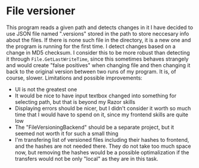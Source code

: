 # File versioner
This program reads a given path and detects changes in it
I have decided to use JSON file named ".versions" stored in the path to store neccesary info about the files. If there is none such file in the directory, it is a new one and the program is running for the first time. I detect changes based on a change in MD5 checksum. I consider this to be more robust than detecting it through `File.GetLastWriteTime`, since this sometimes behaves strangely and would create "false positives" when changing file and then changing it back to the original version between two runs of my program. It is, of course, slower.
Limitations and possible improvements:
- UI is not the greatest one
- It would be nice to have input textbox changed into something for selecting path, but that is beyond my Razor skills
- Displaying errors should be nicer, but I didn't consider it worth so much time that I would have to spend on it, since my frontend skills are quite low
- The "FileVersioningBackend" should be a separate project, but it seemed not worth it for such a small thing
- I'm transfering list of versioned files including their hashes to frontend, and the hashes are not needed there. They do not take too much space now, but removing the hashes would be a possible optimalization if the transfers would not be only "local" as they are in this task.
